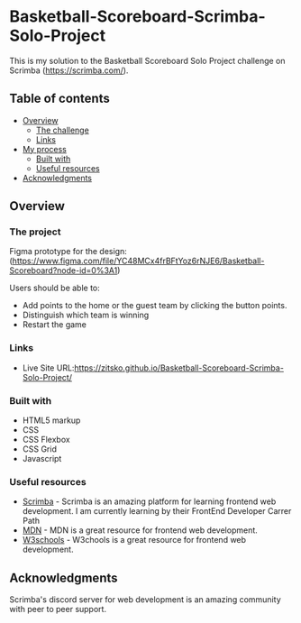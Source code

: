 # Basketball-Scoreboard-Scrimba-Solo-Project

This is my solution to the Basketball Scoreboard Solo Project challenge on Scrimba (https://scrimba.com/).


## Table of contents

- [Overview](#overview)
  - [The challenge](#the-challenge)
  - [Links](#links)
- [My process](#my-process)
  - [Built with](#built-with)
  - [Useful resources](#useful-resources)
- [Acknowledgments](#acknowledgments)

## Overview

### The project
Figma prototype for the design: (https://www.figma.com/file/YC48MCx4frBFtYoz6rNJE6/Basketball-Scoreboard?node-id=0%3A1)

Users should be able to:

- Add points to the home or the guest team by clicking the button points. 
- Distinguish which team is winning
- Restart the game 

### Links

- Live Site URL:https://zitsko.github.io/Basketball-Scoreboard-Scrimba-Solo-Project/

### Built with

- HTML5 markup
- CSS 
- CSS Flexbox
- CSS Grid
- Javascript

### Useful resources

- [Scrimba](https://scrimba.com/) - Scrimba is an amazing platform for learning frontend web development. I am currently learning by their FrontEnd Developer Carrer Path
- [MDN](https://developer.mozilla.org/en-US/) - MDN is a great resource for frontend web development.
- [W3schools](https://www.w3schools.com/) - W3chools is a great resource for frontend web development.


## Acknowledgments
Scrimba's discord server for web development is an amazing community with peer to peer support.

